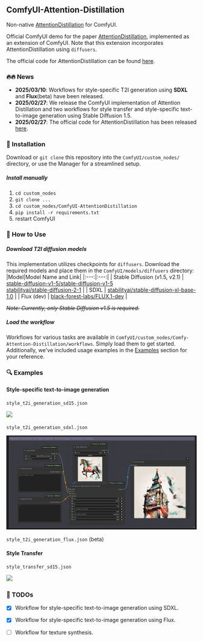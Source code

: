 ## ComfyUI-Attention-Distillation

Non-native [AttentionDistillation](https://xugao97.github.io/AttentionDistillation/) for ComfyUI.

Official ComfyUI demo for the paper [AttentionDistillation](https://arxiv.org/abs/2502.20235), implemented as an extension of ComfyUI. Note that this extension incorporates AttentionDistillation using `diffusers`.

The official code for AttentionDistillation can be found [here](https://github.com/xugao97/AttentionDistillation).

### 🔥🔥  News
* **2025/03/10**: Workflows for style-specific T2I generation using **SDXL** and **Flux**(beta) have been released.
* **2025/02/27**: We release the ComfyUI implementation of Attention Distillation and two workflows for style transfer and style-specific text-to-image generation using Stable Diffusion 1.5.
* **2025/02/27**: The official code for AttentionDistillation has been released [here](https://github.com/xugao97/AttentionDistillation).

### 🛒 Installation
Download or `git clone` this repository into the `ComfyUI/custom_nodes/` directory, or use the Manager for a streamlined setup.


##### Install manually
  1. `cd custom_nodes`
  2. `git clone ...` 
  3. `cd custom_nodes/ComfyUI-AttentionDistillation`
  4. `pip install -r requirements.txt`
  5. restart ComfyUI

### 📒 How to Use
##### Download T2I diffusion models
This implementation utilizes checkpoints for `diffusers`. Download the required models and place them in the `ComfyUI/models/diffusers` directory:
|Model|Model Name and Link|
|:---:|:---:|
| Stable Diffusion (v1.5, v2.1) | [stable-diffusion-v1-5/stable-diffusion-v1-5](https://huggingface.co/stable-diffusion-v1-5/stable-diffusion-v1-5) <br> [stabilityai/stable-diffusion-2-1](https://huggingface.co/stabilityai/stable-diffusion-2-1) |
| SDXL | [stabilityai/stable-diffusion-xl-base-1.0](https://huggingface.co/stabilityai/stable-diffusion-xl-base-1.0) |
| Flux (dev) | [black-forest-labs/FLUX.1-dev](https://huggingface.co/black-forest-labs/FLUX.1-dev) |


~~*Note: Currently, only Stable Diffusion v1.5 is required.*~~

##### Load the workflow
Workflows for various tasks are available in `ComfyUI/custom_nodes/Comfy-Attention-Distillation/workflows`. Simply load them to get started. Additionally, we've included usage examples in the [Examples](#examples) section for your reference.

### 🔍 Examples

#### Style-specific text-to-image generation
`style_t2i_generation_sd15.json`

<img src="./assets/style_t2i.jpg" style="zoom: 100%;" />


`style_t2i_generation_sdxl.json`

<img src="./assets/style_t2i_sdxl.jpg" style="zoom: 100%;" />


`style_t2i_generation_flux.json` (beta)

<!-- <img src="./assets/style_t2i.jpg" style="zoom: 100%;" /> -->

#### Style Transfer
`style_transfer_sd15.json`

<img src="./assets/style_transfer.jpg" style="zoom: 100%;" />


### 📃 TODOs
- [x] Workflow for style-specific text-to-image generation using SDXL.
- [x] Workflow for style-specific text-to-image generation using Flux.
- [ ] Workflow for texture synthesis.


<!-- ### Citation

If you find [AttentionDistillation](https://github.com/xugao97/AttentionDistillation) useful for your research and applications, please cite using this BibTex:

```
@inproceedings{zhou2025attentiondistillation,
  title = {Attention Distillation: A Unified Approach to Visual Characteristics Transfer},
  author = {Yang Zhou, Xu Gao, Zichong Chen, Hui Huang},
  booktitle = {CVPR},
  year = {2025}
}
``` -->

